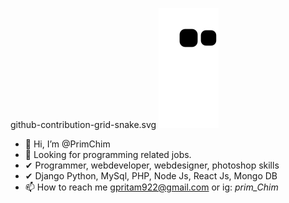github-contribution-grid-snake.svg
![Snake animation](https://github.com/PrimChim/PrimChim/blob/output/github-contribution-grid-snake.svg)
- 👋 Hi, I’m @PrimChim
- 👀 Looking for programming related jobs.
- ✔ Programmer, webdeveloper, webdesigner, photoshop skills
- ✔ Django Python, MySql, PHP, Node Js, React Js, Mongo DB
- 📫 How to reach me gpritam922@gmail.com or ig: _prim_Chim_

<!---
PrimChim/PrimChim is a ✨ special ✨ repository because its `README.md` (this file) appears on your GitHub profile.
You can click the Preview link to take a look at your changes.
--->
